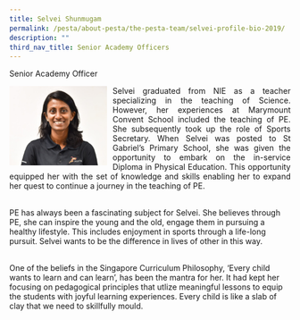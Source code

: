 ```yaml
---
title: Selvei Shunmugam
permalink: /pesta/about-pesta/the-pesta-team/selvei-profile-bio-2019/
description: ""
third_nav_title: Senior Academy Officers
---
```

Senior Academy Officer

<p style="float:left; margin: 0 10px 0px 0">
<img src="/images/selvei-shunmugam-1.jpeg" alt="Selvei Shunmugam" style="width:175px" /></p>
<p style="text-align:justify">
Selvei graduated from NIE as a teacher specializing in the teaching of Science. However, her experiences at Marymount Convent School included the teaching of PE. She subsequently took up the role of Sports Secretary. When Selvei was posted to St Gabriel’s Primary School, she was given the opportunity to embark on the in-service Diploma in Physical Education. This opportunity equipped her with the set of knowledge and skills enabling her to expand her quest to continue a journey in the teaching of PE.<br><br>
	
PE has always been a fascinating subject for Selvei. She believes through PE, she can inspire the young and the old, engage them in pursuing a healthy lifestyle. This includes enjoyment in sports through a life-long pursuit. Selvei wants to be the difference in lives of other in this way.<br><br>

One of the beliefs in the Singapore Curriculum Philosophy, ‘Every child wants to learn and can learn’, has been the mantra for her. It had kept her focusing on pedagogical principles that utlize meaningful lessons to equip the students with joyful learning experiences. Every child is like a slab of clay that we need to skillfully mould.</p>